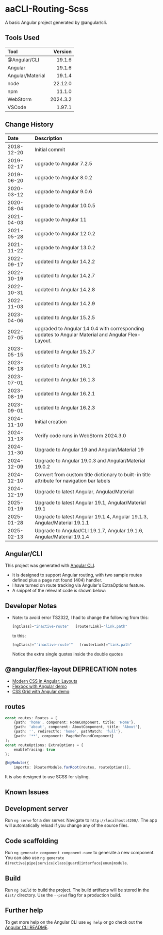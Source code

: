 # aaCLI-Routing-Scss

A basic Angular project generated by @angular/cli.

## Tools Used
| Tool             |  Version |
|:-----------------|---------:|
| @Angular/CLI     |   19.1.6 |
| Angular          |   19.1.6 |
| Angular/Material |   19.1.4 |
| node             |  22.12.0 |
| npm              |   11.1.0 |
| WebStorm         | 2024.3.2 |
| VSCode           |   1.97.1 |


## Change History
 
| Date           | Description                                                                                        |
|:---------------|:---------------------------------------------------------------------------------------------------|
| 2018-12-20     | Initial commit                                                                                     |
| 2019-02-17     | upgrade to Angular 7.2.5                                                                           |
| 2019-06-20     | upgrade to Angular 8.0.2                                                                           |
| 2020-03-12     | upgrade to Angular 9.0.6                                                                           |
| 2020-08-04     | upgrade to Angular 10.0.5                                                                          |
| 2021-04-03     | upgrade to Angular 11                                                                              |
| 2021-05-28     | upgrade to Angular 12.0.2                                                                          |
| 2021-11-22     | upgrade to Angular 13.0.2                                                                          |
| 2022-09-17     | updated to Angular 14.2.2                                                                          |
| 2022-10-19     | updated to Angular 14.2.7                                                                          |
| 2022-10-31     | updated to Angular 14.2.8                                                                          |
| 2022-11-03     | updated to Angular 14.2.9                                                                          |
| 2023-04-06     | updated to Angular 15.2.5                                                                          |
| 2022-07-05     | upgraded to Angular 14.0.4 with corresponding updates to Angular Material and Angular Flex-Layout. |
| 2023-05-15     | updated to Angular 15.2.7                                                                          |
| 2023-06-13     | updated to Angular 16.1                                                                            |
| 2023-07-01     | updated to Angular 16.1.3                                                                          |
| 2023-08-19     | updated to Angular 16.2.1                                                                          |
| 2023-09-01     | updated to Angular 16.2.3                                                                          |
| 2024-11-10     | Initial creation                                                                                   |
| 2024-11-13     | Verify code runs in WebStorm 2024.3.0                                                              |
| 2024-11-30     | Upgrade to Angular 19 and Angular/Material 19                                                      |
| 2024-12-09     | Upgrade to Angular 19.0.3  and Angular/Material 19.0.2                                             |
| 2024-12-10     | Convert from custom title dictionary to built-in title attribute for navigation bar labels         |
| 2024-12-19     | Upgrade to latest Angular, Angular/Material                                                        |
| 2025-01-19     | Upgrade to latest Angular 19.1, Angular/Material 19.1                                              |
| 2025-01-28     | Upgrade to latest Angular 19.1.4, Angular 19.1.3, Angular/Material 19.1.1                          |
| 2025-02-13     | Upgrade to Angular/CLI 19.1.7, Angular 19.1.6, Angular/Material 19.1.4                             |


## Angular/CLI
This project was generated with [Angular CLI](https://github.com/angular/angular-cli).

* It is designed to support Angular routing, with two sample routes defined plus a page not found (404) handler.
* I have turned on route tracking via Angular's ExtraOptions feature.
* A snippet of the relevant code is shown below:
## Developer Notes
* Note: to avoid error TS2322, I had to change the following from this:
    ```typescript
    [ngClass]="inactive-route"   [routerLink]="link.path"
    ```
    to this:
    ```typescript
    [ngClass]="'inactive-route'"   [routerLink]="link.path"
    ```
    Notice the extra single quotes inside the double quotes

    
## @angular/flex-layout DEPRECATION notes
* [Modern CSS in Angular: Layouts](https://blog.angular.io/modern-css-in-angular-layouts-4a259dca9127)
* [Flexbox with Angular demo](https://stackblitz.com/edit/angular-cssflex?file=src/main.ts)
* [CSS Grid with Angular demo](https://stackblitz.com/edit/angular-modern-cssgrid?file=src%2Fmain.ts)
## routes

```typescript
const routes: Routes = [
    {path: 'home', component: HomeComponent, title: 'Home'},
    {path: 'about', component: AboutComponent, title: 'About'},
    {path: '', redirectTo: 'home', pathMatch: 'full'},
    {path: '**', component: PageNotFoundComponent}
];
const routeOptions: ExtraOptions = {
    enableTracing: true
};

@NgModule({
    imports: [RouterModule.forRoot(routes, routeOptions)],
```

It is also designed to use SCSS for styling.


## Known Issues

## Development server

Run `ng serve` for a dev server. Navigate to `http://localhost:4200/`. The app will automatically reload if you change any of the source files.

## Code scaffolding

Run `ng generate component component-name` to generate a new component. You can also use `ng generate directive|pipe|service|class|guard|interface|enum|module`.

## Build

Run `ng build` to build the project. The build artifacts will be stored in the `dist/` directory. Use the `--prod` flag for a production build.

## Further help

To get more help on the Angular CLI use `ng help` or go check out the [Angular CLI README](https://github.com/angular/angular-cli/blob/master/README.md).
